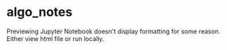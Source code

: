 # algo_notes

Previewing Jupyter Notebook doesn't display formatting for some reason. Either view html file or run locally.
